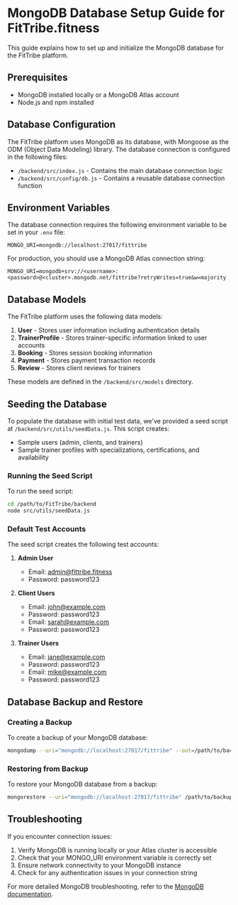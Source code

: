 # MongoDB Database Setup Guide for FitTribe.fitness

This guide explains how to set up and initialize the MongoDB database for the FitTribe platform.

## Prerequisites

- MongoDB installed locally or a MongoDB Atlas account
- Node.js and npm installed

## Database Configuration

The FitTribe platform uses MongoDB as its database, with Mongoose as the ODM (Object Data Modeling) library. The database connection is configured in the following files:

- `/backend/src/index.js` - Contains the main database connection logic
- `/backend/src/config/db.js` - Contains a reusable database connection function

## Environment Variables

The database connection requires the following environment variable to be set in your `.env` file:

```
MONGO_URI=mongodb://localhost:27017/fittribe
```

For production, you should use a MongoDB Atlas connection string:

```
MONGO_URI=mongodb+srv://<username>:<password>@<cluster>.mongodb.net/fittribe?retryWrites=true&w=majority
```

## Database Models

The FitTribe platform uses the following data models:

1. **User** - Stores user information including authentication details
2. **TrainerProfile** - Stores trainer-specific information linked to user accounts
3. **Booking** - Stores session booking information
4. **Payment** - Stores payment transaction records
5. **Review** - Stores client reviews for trainers

These models are defined in the `/backend/src/models` directory.

## Seeding the Database

To populate the database with initial test data, we've provided a seed script at `/backend/src/utils/seedData.js`. This script creates:

- Sample users (admin, clients, and trainers)
- Sample trainer profiles with specializations, certifications, and availability

### Running the Seed Script

To run the seed script:

```bash
cd /path/to/FitTribe/backend
node src/utils/seedData.js
```

### Default Test Accounts

The seed script creates the following test accounts:

1. **Admin User**
   - Email: admin@fittribe.fitness
   - Password: password123

2. **Client Users**
   - Email: john@example.com
   - Password: password123
   - Email: sarah@example.com
   - Password: password123

3. **Trainer Users**
   - Email: jane@example.com
   - Password: password123
   - Email: mike@example.com
   - Password: password123

## Database Backup and Restore

### Creating a Backup

To create a backup of your MongoDB database:

```bash
mongodump --uri="mongodb://localhost:27017/fittribe" --out=/path/to/backup/directory
```

### Restoring from Backup

To restore your MongoDB database from a backup:

```bash
mongorestore --uri="mongodb://localhost:27017/fittribe" /path/to/backup/directory
```

## Troubleshooting

If you encounter connection issues:

1. Verify MongoDB is running locally or your Atlas cluster is accessible
2. Check that your MONGO_URI environment variable is correctly set
3. Ensure network connectivity to your MongoDB instance
4. Check for any authentication issues in your connection string

For more detailed MongoDB troubleshooting, refer to the [MongoDB documentation](https://docs.mongodb.com/manual/troubleshooting/).
